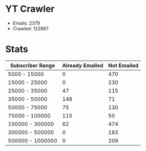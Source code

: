 # YT Crawler
- Emails: 2379
- Crawled: 122867

# Stats
| Subscriber Range  | Already Emailed | Not Emailed |
|-------|-------|-------|
| 5000 - 15000 | 0 | 470 |
| 15000 - 25000 | 0 | 230 |
| 25000 - 35000 | 47 | 115 |
| 35000 - 50000 | 148 | 71 |
| 50000 - 75000 | 75 | 130 |
| 75000 - 100000 | 115 | 50 |
| 100000 - 300000 | 62 | 474 |
| 300000 - 500000 | 0 | 183 |
| 500000 - 1000000 | 0 | 209 |
